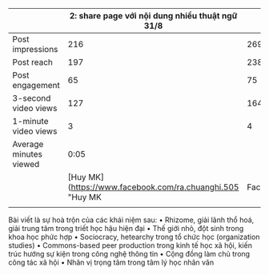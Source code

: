 |                        | 2: share page với nội dung nhiều thuật ngữ 31/8           | 3/9        |
| ---------------------- | --------------------------------------------------------- | ---------- |
| Post impressions       | 216                                                       | 269        |
| Post reach             | 197                                                       | 238        |
| Post engagement        | 65                                                        | 75         |
| 3-second video views   | 127                                                       | 164           |
| 1-minute video views   | 3                                                         |    4        |
| Average minutes viewed | 0:05                                                      |            |
|                        | [Huy MK](https://www.facebook.com/ra.chuanghi.505 "Huy MK | Facebook") |
|                        |                                                           |            |

Bài viết là sự hoà trộn của các khái niệm sau:
• Rhizome, giải lãnh thổ hoá, giải trung tâm trong triết học hậu hiện đại
• Thế giới nhỏ, đột sinh trong khoa học phức hợp
• Sociocracy, hetearchy trong tổ chức học (organization studies)
• Commons-based peer production trong kinh tế học xã hội, kiến trúc hướng sự kiện trong công nghệ thông tin
• Cộng đồng làm chủ trong công tác xã hội
• Nhân vị trọng tâm trong tâm lý học nhân văn